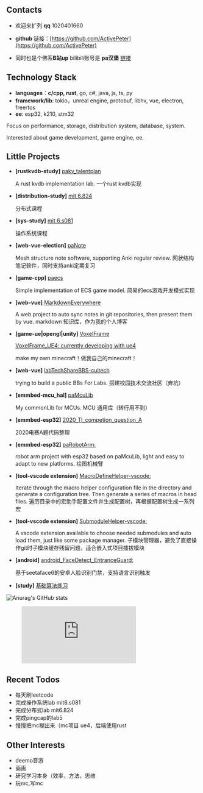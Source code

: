 ## Contacts

- 欢迎来扩列 **qq** 1020401660

- **github** 链接：[https://github.com/ActivePeter](https://github.com/ActivePeter)

- 同时也是个佛系**B站up**   bilibili账号是 **pa汉堡**  [链接][1]

## Technology Stack

- **languages**：**c/cpp, rust**, go, c#, java, js, ts, py
- **framework/lib**: tokio，unreal engine, protobuf, libhv, vue, electron, freertos
- **ee**: esp32, k210, stm32

Focus on performance, storage, distribution system, database, system.

Interested about game development, game engine, ee.

## Little Projects

- **[rustkvdb-study]** [pakv_talentplan](https://github.com/ActivePeter/pakv_talentplan)

  A rust kvdb implementation lab. 一个rust kvdb实现

- **[distribution-study]** [mit 6.824](https://github.com/ActivePeter/mit_6.824_learning)

  分布式课程 

- **[sys-study]** [mit 6.s081](https://github.com/ActivePeter/learn_mit_s6.081)

  操作系统课程 

- **[web-vue-election]** [paNote](https://github.com/ActivePeter/paNote)

  Mesh structure note software, supporting Anki regular review. 网状结构笔记软件，同时支持anki定期复习

- **[game-cpp]** [paecs](https://github.com/ActivePeter/paecs)

  Simple implementation of ECS game model. 简易的ecs游戏开发模式实现

- **[web-vue]** [MarkdownEverywhere](https://github.com/ActivePeter/MarkdownEverywhere)

  A web project to auto sync notes in git repositories, then present them by vue. markdown 知识库，作为我的个人博客

- **[game-ue|opengl|unity]** [VoxelFrame](https://github.com/ActivePeter/VoxelFrame)

  [VoxelFrame_UE4: currently developing with ue4](https://github.com/ActivePeter/VoxelFrame_UE4)

  make my own minecraft！做我自己的minecraft！

- **[web-vue]** [labTechShareBBS-cuitech](https://github.com/ActivePeter/labTechShareBBS-cuitech)

  trying to build a public BBs For Labs. 搭建校园技术交流社区（弃坑）

- **[emmbed-mcu_hal]** [paMcuLib](https://github.com/ActivePeter/paMcuLib)

  My commonLib for MCUs. MCU 通用库（转行用不到）

- **[emmbed-esp32]** [2020_TI_competion_question_A](https://github.com/ActivePeter/2020_TI_competion_question_A)

  2020电赛A题代码整理

- **[emmbed-esp32]** [paRobotArm:](https://github.com/ActivePeter/paRobotArm)

  robot arm project with esp32 based on paMcuLib, light and easy to adapt to new platforms. 绘图机械臂

- **[tool-vscode extension]** [MacroDefineHelper-vscode:](https://github.com/ActivePeter/MacroDefineHelper-vscode)

  Iterate through the macro helper configuration file in the directory and generate a configuration tree. Then generate a series of macros in head files. 遍历目录中的宏助手配置文件并生成配置树，再根据配置树生成一系列宏 

- **[tool-vscode extension]** [SubmoduleHelper-vscode:](https://github.com/ActivePeter/SubmoduleHelper-vscode)

  A vscode extension available to choose needed submodules and auto load them, just like some package manager. 子模块管理器，避免了直接操作git时子模块缓存残留问题，适合嵌入式项目插拔模块

- **[android]** [android_FaceDetect_EntranceGuard:](https://github.com/ActivePeter/android_FaceDetect_EntranceGuard)

  基于seetaface6的安卓人脸识别门禁，支持语言识别触发 

- **[study]** [基础算法练习](https://github.com/ActivePeter/study_algorithms_with_cpp)

![Anurag's GitHub stats](https://github-readme-stats.vercel.app/api?username=ActivePeter)

<figure><embed src="https://wakatime.com/share/@be5a5457-47be-4fd1-8f04-df2f86d0510c/bbf6fb85-933f-474c-8c86-6c2d02667fb5.svg"></embed></figure>

## Recent Todos

- 每天刷leetcode
- 完成操作系统lab mit6.s081
- 完成分布式lab mit6.824
- 完成pingcap的lab5
- 慢慢把mc糊出来（mc项目 ue4，后端使用rust

## Other Interests

- deemo音游
- 画画
- 研究学习本身（效率，方法，思维
- 玩mc,写mc

[1]: https://space.bilibili.com/268164490
